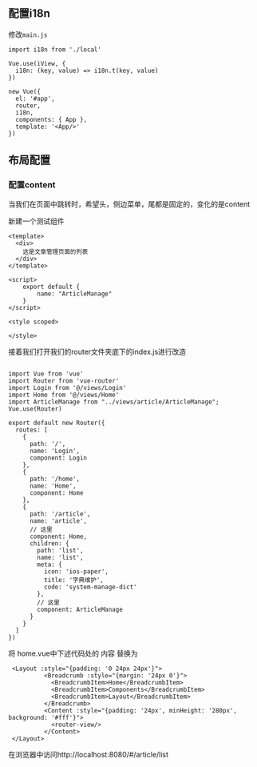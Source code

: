 
## 配置i18n

修改`main.js`

```
import i18n from './local'

Vue.use(iView, {
  i18n: (key, value) => i18n.t(key, value)
})

new Vue({
  el: '#app',
  router,
  i18n,
  components: { App },
  template: '<App/>'
})
```



## 布局配置


### 配置content

当我们在页面中跳转时，希望头，侧边菜单，尾都是固定的，变化的是content

新建一个测试组件

```$xslt
<template>
  <div>
    这是文章管理页面的列表
  </div>
</template>

<script>
    export default {
        name: "ArticleManage"
    }
</script>

<style scoped>

</style>

```
接着我们打开我们的router文件夹底下的index.js进行改造
```$xslt

import Vue from 'vue'
import Router from 'vue-router'
import Login from '@/views/Login'
import Home from '@/views/Home'
import ArticleManage from "../views/article/ArticleManage";
Vue.use(Router)

export default new Router({
  routes: [
    {
      path: '/',
      name: 'Login',
      component: Login
    },
    {
      path: '/home',
      name: 'Home',
      component: Home
    },
    {
      path: '/article',
      name: 'article',
      // 这里
      component: Home,
      children: {
        path: 'list',
        name: 'list',
        meta: {
          icon: 'ios-paper',
          title: '字典维护',
          code: 'system-manage-dict'
        },
        // 这里
        component: ArticleManage
      }
    }
  ]
})

```
将 home.vue中下述代码处的 内容 替换为<router-view/>
```
 <Layout :style="{padding: '0 24px 24px'}">
          <Breadcrumb :style="{margin: '24px 0'}">
            <BreadcrumbItem>Home</BreadcrumbItem>
            <BreadcrumbItem>Components</BreadcrumbItem>
            <BreadcrumbItem>Layout</BreadcrumbItem>
          </Breadcrumb>
          <Content :style="{padding: '24px', minHeight: '280px', background: '#fff'}">
            <router-view/>
          </Content>
 </Layout>
```

在浏览器中访问http://localhost:8080/#/article/list
